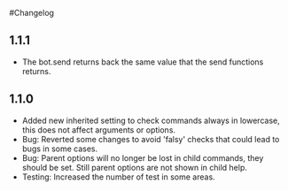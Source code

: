 #Changelog

## 1.1.1 

 * The bot.send returns back the same value that the send functions returns.

## 1.1.0 

 * Added new inherited setting to check commands always in lowercase, this does not affect arguments or options.
 * Bug: Reverted some changes to avoid 'falsy' checks that could lead to bugs in some cases.
 * Bug: Parent options will no longer be lost in child commands, they should be set. Still parent options are not shown in child help.
 * Testing: Increased the number of test in some areas.
